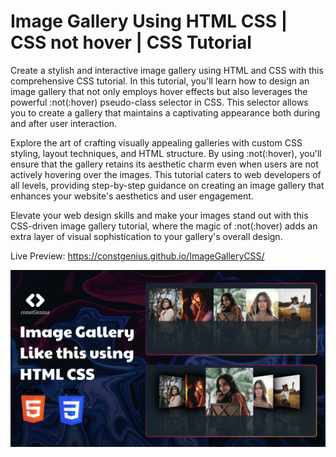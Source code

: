 # Image Gallery Using HTML CSS | CSS not hover | CSS Tutorial 

Create a stylish and interactive image gallery using HTML and CSS with this comprehensive CSS tutorial. In this tutorial, you'll learn how to design an image gallery that not only employs hover effects but also leverages the powerful :not(:hover) pseudo-class selector in CSS. This selector allows you to create a gallery that maintains a captivating appearance both during and after user interaction.

Explore the art of crafting visually appealing galleries with custom CSS styling, layout techniques, and HTML structure. By using :not(:hover), you'll ensure that the gallery retains its aesthetic charm even when users are not actively hovering over the images. This tutorial caters to web developers of all levels, providing step-by-step guidance on creating an image gallery that enhances your website's aesthetics and user engagement.

Elevate your web design skills and make your images stand out with this CSS-driven image gallery tutorial, where the magic of :not(:hover) adds an extra layer of visual sophistication to your gallery's overall design.

Live Preview: https://constgenius.github.io/ImageGalleryCSS/

![Image Gallery](images/ImageGallery.png)